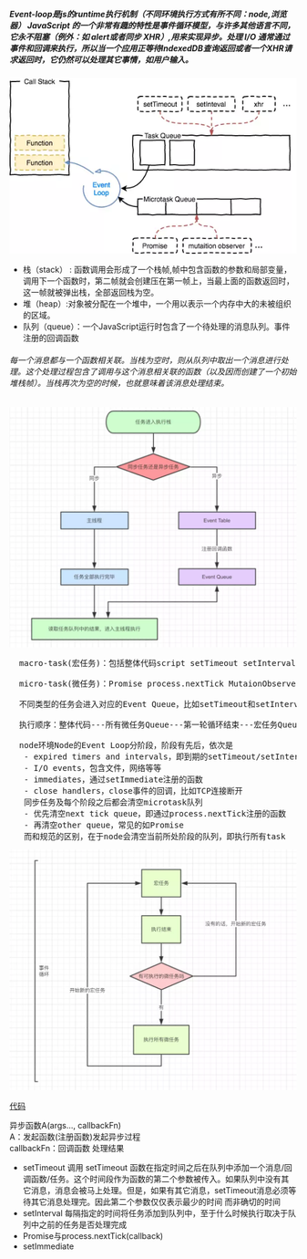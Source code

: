 ##### Event-loop是js的runtime执行机制（不同环境执行方式有所不同：node,浏览器） JavaScript 的一个非常有趣的特性是事件循环模型，与许多其他语言不同，它永不阻塞（例外：如 alert或者同步 XHR）,用来实现异步。处理 I/O 通常通过事件和回调来执行，所以当一个应用正等待IndexedDB查询返回或者一个XHR请求返回时，它仍然可以处理其它事情，如用户输入。
<p align="center">
  <img src="../img/eventloop.png" alt="">
</p>

- 栈（stack） : 函数调用会形成了一个栈帧,帧中包含函数的参数和局部变量，调用下一个函数时，第二帧就会创建压在第一帧上，当最上面的函数返回时，这一帧就被弹出栈，全部返回栈为空。
- 堆（heap）:对象被分配在一个堆中，一个用以表示一个内存中大的未被组织的区域。
- 队列（queue）：一个JavaScript运行时包含了一个待处理的消息队列。事件注册的回调函数
###### 每一个消息都与一个函数相关联。当栈为空时，则从队列中取出一个消息进行处理。这个处理过程包含了调用与这个消息相关联的函数（以及因而创建了一个初始堆栈帧）。当栈再次为空的时候，也就意味着该消息处理结束。
<p align="center">
  <img src="../img/eventloops.png" alt="">
</p>
<pre>
  macro-task(宏任务)：包括整体代码script setTimeout setInterval I/O UI交互事件；</br>
  micro-task(微任务)：Promise process.nextTick MutaionObserver</br>
  不同类型的任务会进入对应的Event Queue，比如setTimeout和setInterval会进入相同的Event Queue</br>
  执行顺序：整体代码---所有微任务Queue---第一轮循环结束---宏任务Queue---所有微任务Queue---...</br>
  node环境Node的Event Loop分阶段，阶段有先后，依次是
   - expired timers and intervals，即到期的setTimeout/setInterval
   - I/O events，包含文件，网络等等
   - immediates，通过setImmediate注册的函数
   - close handlers，close事件的回调，比如TCP连接断开
   同步任务及每个阶段之后都会清空microtask队列
   - 优先清空next tick queue，即通过process.nextTick注册的函数
   - 再清空other queue，常见的如Promise
   而和规范的区别，在于node会清空当前所处阶段的队列，即执行所有task
</pre>
<p align="center">
    <img src="../img/loop-task.png" alt="">
</p>

[代码](http://jsrun.net/zqgKp/edit)

异步函数A(args..., callbackFn)</br> A：发起函数(注册函数)发起异步过程</br> callbackFn：回调函数 处理结果
- setTimeout
调用 setTimeout 函数在指定时间之后在队列中添加一个消息/回调函数/任务。这个时间段作为函数的第二个参数被传入。如果队列中没有其它消息，消息会被马上处理。但是，如果有其它消息，setTimeout消息必须等待其它消息处理完。因此第二个参数仅仅表示最少的时间 而非确切的时间
- setInterval
每隔指定的时间将任务添加到队列中，至于什么时候执行取决于队列中之前的任务是否处理完成
- Promise与process.nextTick(callback)
- setImmediate